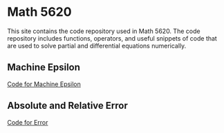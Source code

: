 # Math 5620
This site contains the code repository used in Math 5620. The code repository includes functions, operators, and useful snippets of code that are used to solve partial and differential equations numerically.

## Machine Epsilon
[Code for Machine Epsilon](https://t-turner.github.io/epsilon)

## Absolute and Relative Error
[Code for Error](https://t-turner.github.io/error)

